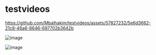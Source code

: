 # testvideos

https://github.com/Mbalhakim/testvideos/assets/57827232/5e6d3662-21c8-46a6-8646-697702b3642b

![image](https://github.com/Mbalhakim/testvideos/assets/57827232/ae7e9ca1-acbd-43c6-af15-f9180b22e8d0)

![image](https://github.com/Mbalhakim/testvideos/assets/57827232/1bf6706a-5b0e-4cb0-a473-f2630bca0bc2)

